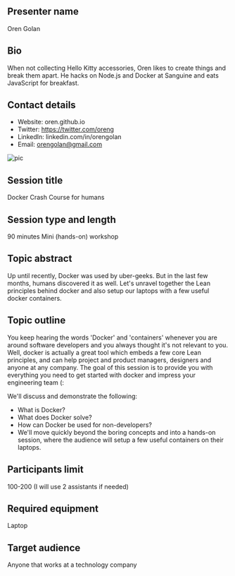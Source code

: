 ## Presenter name
Oren Golan

## Bio
When not collecting Hello Kitty accessories, Oren likes to create things and break them apart. He hacks on Node.js and Docker at Sanguine and eats JavaScript for breakfast.

## Contact details
* Website: oren.github.io
* Twitter: https://twitter.com/oreng
* LinkedIn: linkedin.com/in/orengolan
* Email: orengolan@gmail.com

![pic](https://avatars0.githubusercontent.com/u/6517?v=3&s=460)

## Session title
Docker Crash Course for humans

## Session type and length
90 minutes Mini (hands-on) workshop

## Topic abstract
Up until recently, Docker was used by uber-geeks. But in the last few months, humans discovered it as well.
Let's unravel together the Lean principles behind docker and also setup our laptops with a few useful docker containers.

## Topic outline
You keep hearing the words 'Docker' and 'containers' whenever you are around software developers and you always thought it's not relevant to you.
Well, docker is actually a great tool which embeds a few core Lean principles, and can help project and product managers, designers and anyone at any company.
The goal of this session is to provide you with everything you need to get started with docker and impress your engineering team (:

We'll discuss and demonstrate the following:

* What is Docker?
* What does Docker solve?
* How can Docker be used for non-developers?
* We'll move quickly beyond the boring concepts and into a hands-on session, where the audience will setup a few useful containers on their laptops.

## Participants limit
100-200 (I will use 2 assistants if needed)

## Required equipment
Laptop

## Target audience
Anyone that works at a technology company
